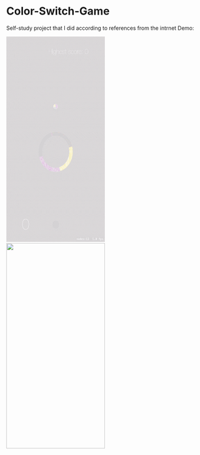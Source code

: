 # Color-Switch-Game
Self-study project that I did according to references from the intrnet
Demo: 

<img src="https://github.com/Nephilim433/Color-Switch-Game/blob/master/demo/1.gif" width="260" height="541" /> <img src="https://github.com/Nephilim433/Color-Switch-Game/blob/master/demo/demo2.gif" width="260" height="541" />
